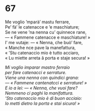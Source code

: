 # 67
  
Me voglio ’mparà’ mastu ferrare,  
Pe’ fà’ le catenacce e ’e maschiature;  
Se ne vene ’na nenna cu’ quinnece rane,  
— « Fammene catenacce e maschiature! »  
I’ me vutaje: — « Nenna, che buò’ fare,  
« Manche nce pave la manefattura,  
« ’Stu catenaccio mio è tutto acciaro,  
« Lu miette arreta â porta e staje secura! »

*Mi voglio imparar mastro ferraio  
per fare catenacci e serrature.  
Viene una nenna con quindici grana:  
— « Fammene cantenatcci e serrature! »  
E io a lei: — « Nenna, che vuoi fare?  
Nemmeno ci paghi la manifattura.  
’Sto catenaccio mio è di buon acciaio:  
lo metti dietro la porta e stai sicura! »*


